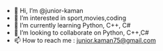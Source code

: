 - 👋 Hi, I’m @junior-kaman
- 👀 I’m interested in sport,movies,coding
- 🌱 I’m currently learning Python, C++, C#
- 💞️ I’m looking to collaborate on Python, C++,C#
- 📫 How to reach me : junior.kaman75@gmail.com

<!---
junior-kaman/junior-kaman is a ✨ special ✨ repository because its `README.md` (this file) appears on your GitHub profile.
You can click the Preview link to take a look at your changes.
--->
